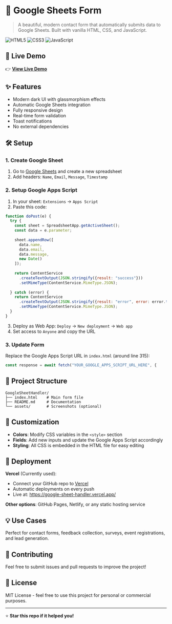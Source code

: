 # 📝 Google Sheets Form

> A beautiful, modern contact form that automatically submits data to Google Sheets. Built with vanilla HTML, CSS, and JavaScript.

![HTML5](https://img.shields.io/badge/HTML5-E34F26?logo=html5&logoColor=white) ![CSS3](https://img.shields.io/badge/CSS3-1572B6?logo=css3&logoColor=white) ![JavaScript](https://img.shields.io/badge/JavaScript-F7DF1E?logo=javascript&logoColor=black)

## 🚀 Live Demo

👉 **[View Live Demo](https://google-sheet-handler.vercel.app/)** 

## ✨ Features

- Modern dark UI with glassmorphism effects
- Automatic Google Sheets integration
- Fully responsive design
- Real-time form validation
- Toast notifications
- No external dependencies

## 🛠️ Setup

### 1. Create Google Sheet
1. Go to [Google Sheets](https://sheets.google.com) and create a new spreadsheet
2. Add headers: `Name`, `Email`, `Message`, `Timestamp`

### 2. Setup Google Apps Script
1. In your sheet: `Extensions` → `Apps Script`
2. Paste this code:

```javascript
function doPost(e) {
  try {
    const sheet = SpreadsheetApp.getActiveSheet();
    const data = e.parameter;
    
    sheet.appendRow([
      data.name,
      data.email,
      data.message,
      new Date()
    ]);
    
    return ContentService
      .createTextOutput(JSON.stringify({result: "success"}))
      .setMimeType(ContentService.MimeType.JSON);
      
  } catch (error) {
    return ContentService
      .createTextOutput(JSON.stringify({result: "error", error: error.toString()}))
      .setMimeType(ContentService.MimeType.JSON);
  }
}
```

3. Deploy as Web App: `Deploy` → `New deployment` → `Web app`
4. Set access to `Anyone` and copy the URL

### 3. Update Form
Replace the Google Apps Script URL in `index.html` (around line 315):
```javascript
const response = await fetch("YOUR_GOOGLE_APPS_SCRIPT_URL_HERE", {
```

## 📁 Project Structure

```
GoogleSheetHandler/
├── index.html    # Main form file
├── README.md     # Documentation
└── assets/       # Screenshots (optional)
```

## 🎨 Customization

- **Colors**: Modify CSS variables in the `<style>` section
- **Fields**: Add new inputs and update the Google Apps Script accordingly
- **Styling**: All CSS is embedded in the HTML file for easy editing

## 🚀 Deployment

**Vercel** (Currently used):
- Connect your GitHub repo to [Vercel](https://vercel.com)
- Automatic deployments on every push
- Live at: https://google-sheet-handler.vercel.app/

**Other options**: GitHub Pages, Netlify, or any static hosting service

## 💡 Use Cases

Perfect for contact forms, feedback collection, surveys, event registrations, and lead generation.

## 🤝 Contributing

Feel free to submit issues and pull requests to improve the project!

## 📄 License

MIT License - feel free to use this project for personal or commercial purposes.

---

⭐ **Star this repo if it helped you!**
